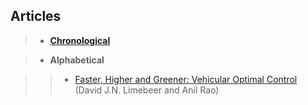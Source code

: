 ## Articles

> - [__Chronological__](./chronological_notes.html)

> - __Alphabetical__

>> - [Faster, Higher and Greener: Vehicular Optimal
  Control](./faster_higher_greener/faster_higher_greener_main.html)
(David J.N. Limebeer and Anil Rao)
